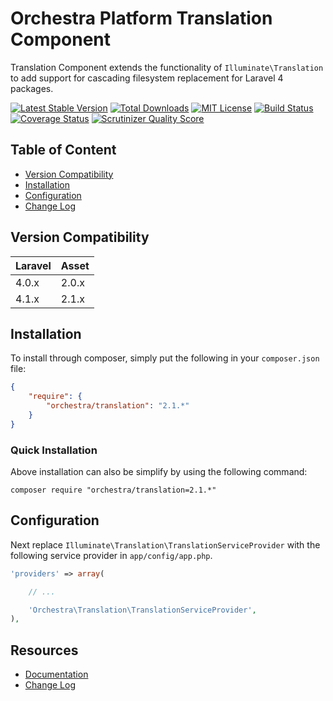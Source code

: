 Orchestra Platform Translation Component
==============

Translation Component extends the functionality of `Illuminate\Translation` to add support for cascading filesystem replacement for Laravel 4 packages.

[![Latest Stable Version](https://img.shields.io/github/release/orchestral/translation.svg?style=flat)](https://packagist.org/packages/orchestra/translation)
[![Total Downloads](https://img.shields.io/packagist/dt/orchestra/translation.svg?style=flat)](https://packagist.org/packages/orchestra/translation)
[![MIT License](https://img.shields.io/packagist/l/orchestra/translation.svg?style=flat)](https://packagist.org/packages/orchestra/translation)
[![Build Status](https://img.shields.io/travis/orchestral/translation/2.1.svg?style=flat)](https://travis-ci.org/orchestral/translation)
[![Coverage Status](https://img.shields.io/coveralls/orchestral/translation/2.1.svg?style=flat)](https://coveralls.io/r/orchestral/translation?branch=2.1)
[![Scrutinizer Quality Score](https://img.shields.io/scrutinizer/g/orchestral/translation/2.1.svg?style=flat)](https://scrutinizer-ci.com/g/orchestral/translation/)

## Table of Content

* [Version Compatibility](#version-compatibility)
* [Installation](#installation)
* [Configuration](#configuration)
* [Change Log](http://orchestraplatform.com/docs/latest/components/translation/changes#v2-1)

## Version Compatibility

Laravel    | Asset
:----------|:----------
 4.0.x     | 2.0.x
 4.1.x     | 2.1.x

## Installation

To install through composer, simply put the following in your `composer.json` file:

```json
{
	"require": {
		"orchestra/translation": "2.1.*"
	}
}
```

### Quick Installation

Above installation can also be simplify by using the following command:

    composer require "orchestra/translation=2.1.*"

## Configuration

Next replace `Illuminate\Translation\TranslationServiceProvider` with the following service provider in `app/config/app.php`.

```php
'providers' => array(

	// ...

	'Orchestra\Translation\TranslationServiceProvider',
),
```

## Resources

* [Documentation](http://orchestraplatform.com/docs/latest/components/translation)
* [Change Log](http://orchestraplatform.com/docs/latest/components/translation/changes#v2-1)
